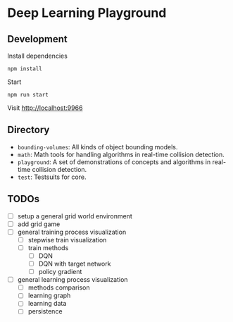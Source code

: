# Deep Learning Playground

## Development

Install dependencies

```
npm install
```

Start

```
npm run start
```

Visit [http://localhost:9966](http://localhost:9966)

## Directory

- `bounding-volumes`: All kinds of object bounding models.
- `math`: Math tools for handling algorithms in real-time collision detection.
- `playground`: A set of demonstrations of concepts and algorithms in real-time collision detection.
- `test`: Testsuits for core.

## TODOs

- [ ] setup a general grid world environment
- [ ] add grid game
- [ ] general training process visualization
    - [ ] stepwise train visualization
    - [ ] train methods
      - [ ] DQN
      - [ ] DQN with target network
      - [ ] policy gradient
- [ ] general learning process visualization
    - [ ] methods comparison
    - [ ] learning graph
    - [ ] learning data
    - [ ] persistence